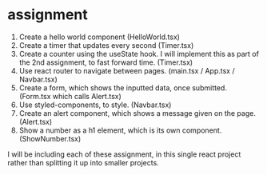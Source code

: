 # assignment

1. Create a hello world component (HelloWorld.tsx)
2. Create a timer that updates every second (Timer.tsx)
3. Create a counter using the useState hook. I will implement this as part of the 2nd assignment, to fast forward time. (Timer.tsx)
4. Use react router to navigate between pages. (main.tsx / App.tsx / Navbar.tsx)
5. Create a form, which shows the inputted data, once submitted. (Form.tsx which calls Alert.tsx)
6. Use styled-components, to style. (Navbar.tsx)
7. Create an alert component, which shows a message given on the page. (Alert.tsx)
8. Show a number as a h1 element, which is its own component. (ShowNumber.tsx)

I will be including each of these assignment, in this single react project rather than splitting it up into smaller projects.
